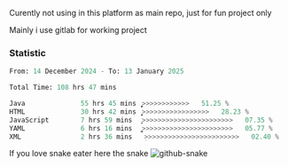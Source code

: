 Curently not using in this platform as main repo, just for fun project only

Mainly i use gitlab for working project

### Statistic
<!--START_SECTION:waka-->

```python
From: 14 December 2024 - To: 13 January 2025

Total Time: 108 hrs 47 mins

Java              55 hrs 45 mins  ͎͎͎͎͎͎͎͎͎͎͎͎̞>>>>>>>>>>>>   51.25 %
HTML              30 hrs 42 mins  ͎͎͎͎͎͎͎͙>>>>>>>>>>>>>>>>>   28.23 %
JavaScript        7 hrs 59 mins   ͎̞>>>>>>>>>>>>>>>>>>>>>>>   07.35 %
YAML              6 hrs 16 mins   ͎͚>>>>>>>>>>>>>>>>>>>>>>>   05.77 %
XML               2 hrs 36 mins   ̝>>>>>>>>>>>>>>>>>>>>>>>>   02.40 %
```

<!--END_SECTION:waka-->

If you love snake eater here the snake 
<picture>
  <source media="(prefers-color-scheme: dark)" srcset="https://github.com/pradana4648/pradana4648/blob/c0566a83ca6ea5f2e46bab00e717c4c82b4b5c4c/github-contribution-grid-snake-dark.svg" />
  <source media="(prefers-color-scheme: light)" srcset="https://github.com/pradana4648/pradana4648/blob/c0566a83ca6ea5f2e46bab00e717c4c82b4b5c4c/github-contribution-grid-snake.svg" />
  <img alt="github-snake" src="https://github.com/pradana4648/pradana4648/blob/c0566a83ca6ea5f2e46bab00e717c4c82b4b5c4c/github-contribution-grid-snake.svg" />
</picture>
